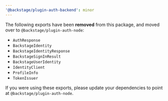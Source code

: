 ```yaml
---
'@backstage/plugin-auth-backend': minor
---
```


The following exports have been **removed** from this package, and moved over to `@backstage/plugin-auth-node`:

- `AuthResponse`
- `BackstageIdentity`
- `BackstageIdentityResponse`
- `BackstageSignInResult`
- `BackstageUserIdentity`
- `IdentityClient`
- `ProfileInfo`
- `TokenIssuer`

If you were using these exports, please update your dependencies to point at `@backstage/plugin-auth-node`.
